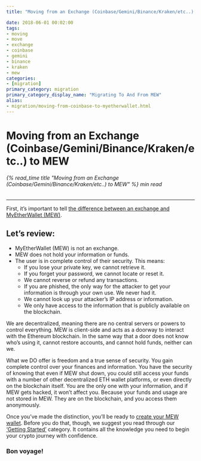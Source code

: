 ```yaml
---
title: "Moving from an Exchange (Coinbase/Gemini/Binance/Kraken/etc..) to MEW"

date: 2018-06-01 00:02:00
tags:
- moving
- move
- exchange
- coinbase
- gemini
- binance
- kraken
- mew
categories:
- [migration]
primary_category: migration
primary_category_display_name: "Migrating To And From MEW"
alias:
- migration/moving-from-coinbase-to-myetherwallet.html
---
```


# __Moving from an Exchange (Coinbase/Gemini/Binance/Kraken/etc..) to MEW__
###### {% read_time title "Moving from an Exchange (Coinbase/Gemini/Binance/Kraken/etc..) to MEW" %} min read
***

First, it’s important to tell [the difference between an exchange and MyEtherWallet (MEW)][MEWdifferent]. 

## __Let’s review:__

* MyEtherWallet (MEW) is not an exchange.
* MEW does not hold your information or funds. 
* The user is in complete control of their security. This means:
    * If you lose your private key, we cannot retrieve it. 
    * If you forget your password, we cannot locate or reset it.
    * We cannot reverse or refund any transactions. 
    * If you are phished, the only way for the attacker to get your information is through your own use. We never had it.
    * We cannot look up your attacker’s IP address or information.
    * We only have access to the information that is publicly available on the blockchain.

We are decentralized, meaning there are no central servers or powers to control everything. MEW is client-side and acts as a doorway to interact with the Ethereum blockchain. In the same way that a door does not know who’s using it, cannot restore accounts, and cannot hold funds, neither can we.

What we DO offer is freedom and a true sense of security. You gain complete control over your finances and information. You have the security of knowing that even if MEW shut down, you could still access your funds with a number of other decentralized ETH wallet platforms, or even directly on the blockchain itself. You are the only one with your information, and if MEW gets hacked, it won’t affect you. Because your funds and usage are not stored in MEW. They are on the blockchain, and you access them anonymously. 

Once you’ve made the distinction, you’ll be ready to [create your MEW wallet][create]. Before you do that, though, we suggest you read through our [‘Getting Started’][getstart] category. It contains all the knowledge you need to begin your crypto journey with confidence. 

### Bon voyage!

[MEWdifferent]: /@@@@@@/getting-started/difference-between-mew-and-exchange/
[create]: /@@@@@@/getting-started/how-to-create-a-wallet/
[getstart]: /@@@@@@/getting-started/how-to-create-a-wallet/
